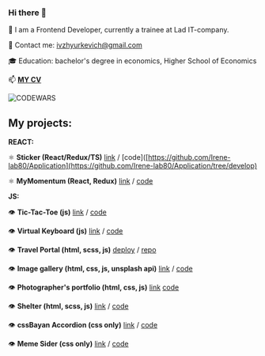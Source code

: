 ### Hi there 👋

🔭 I am a Frontend Developer, currently a trainee at Lad IT-company.

📧 Contact me: ivzhyurkevich@gmail.com

🎓 Education: bachelor's degree in economics, Higher School of Economics

 📫 [**MY CV**](https://Irene-lab80.github.io/rsschool-cv/) 
 
![CODEWARS](https://www.codewars.com/users/Irene-lab80/badges/large)
 

## **My projects:**

**REACT:**

⚛️ **Sticker (React/Redux/TS)** [link](https://application-r88w.vercel.app/) / [code]([https://github.com/Irene-lab80/Application](https://github.com/Irene-lab80/Application/tree/develop)

⚛️ **MyMomentum (React, Redux)** [link](https://momentum-psi.vercel.app/) / [code](https://github.com/Irene-lab80/momentum)


**JS:**

👁️ **Tic-Tac-Toe (js)** [link](https://irene-lab80.github.io/tic-tac-toe/) / [code](https://github.com/Irene-lab80/tic-tac-toe)

👁️ **Virtual Keyboard (js)** [link](https://irene-lab80.github.io/virtual-keyboard/) / [code](https://github.com/Irene-lab80/virtual-keyboard)

👁️ **Travel Portal (html, scss, js)** [deploy](https://irene-lab80.github.io/travel/) / [repo](https://github.com/Irene-lab80/travel/)

👁️ **Image gallery (html, css, js, unsplash api)** [link](https://irene-lab80.github.io/image-gallery/) / [code](https://github.com/Irene-lab80/image-gallery)

👁️ **Photographer's portfolio (html, css, js)** [link](https://irene-lab80.github.io/photographers-portfolio/) [code](https://github.com/Irene-lab80/photographers-portfolio)

👁️ **Shelter (html, scss, js)** [link](https://irene-lab80.github.io/Shelter/pages/main/) / [code](https://github.com/Irene-lab80/Shelter)

👁️ **cssBayan Accordion (css only)** [link](https://irene-lab80.github.io/cssBayan/cssBayan/) / [code](https://github.com/Irene-lab80/cssBayan/)

👁️ **Meme Sider (css only)** [link](https://irene-lab80.github.io/cssMemSlider/cssMemSlider/index.html) / [code](https://github.com/Irene-lab80/cssMemSlider)

<!--
**Irene-lab80/Irene-lab80** is a ✨ _special_ ✨ repository because its `README.md` (this file) appears on your GitHub profile.

Here are some ideas to get you started:

- 🔭 I’m currently working on ...
- 👯 I’m looking to collaborate on ...
- 🤔 I’m looking for help with ...
- 💬 Ask me about ...
- 📫 How to reach me: ...
- 😄 Pronouns: ...
- ⚡ Fun fact: ...
-->
